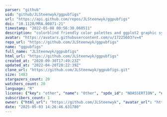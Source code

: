 ```yaml
---
parser: "github"
uid: "github/JLSteenwyk/ggpubfigs"
url: "https://api.github.com/repos/JLSteenwyk/ggpubfigs"
doi: "10.1128/MRA.00871-21"
timestamp: "2022-05-08 00:56:30.060511"
description: "colorblind friendly color palettes and ggplot2 graphic system extensions for publication-quality scientific figures"
avatar: "https://avatars.githubusercontent.com/u/17225603?v=4"
repo_url: "https://github.com/JLSteenwyk/ggpubfigs"
name: "ggpubfigs"
full_name: "JLSteenwyk/ggpubfigs"
html_url: "https://github.com/JLSteenwyk/ggpubfigs"
created_at: "2020-09-30T17:49:23Z"
updated_at: "2022-04-20T20:22:39Z"
clone_url: "https://github.com/JLSteenwyk/ggpubfigs.git"
size: 1483
stargazers_count: 20
watchers_count: 20
language: "R"
license: {"key": "other", "name": "Other", "spdx_id": "NOASSERTION", "url": null, "node_id": "MDc6TGljZW5zZTA="}
subscribers_count: 1
owner: {"html_url": "https://github.com/JLSteenwyk", "avatar_url": "https://avatars.githubusercontent.com/u/17225603?v=4", "login": "JLSteenwyk", "type": "User"}
date: "2025-05-03 14:26:46.631780"
---
```

